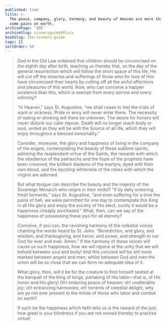 ```yaml
---
published: true
title: >-
  The peace, company, glory, harmony, and beauty of Heaven are more than worth
  some pains on earth.
archivePage: '105'
archiveSlug: sinnersguide00luis
bookSlug: the-sinners-guide
tags: []
sortOrder: 66
---
```


> God in the Old Law ordained that children should be circumcised on the eighth day after birth, teaching us thereby that, on the day of the general resurrection which will follow the short space of this life, He will cut off the miseries and sufferings of those who for love of Him have circumcised their hearts by cutting off all the sinful affections and pleasures of this world. Now, who can conceive a happier existence than this, which is exempt from every sorrow and every infirmity?
> 
> “In Heaven,” says St. Augustine, “we shall cease to feel the trials of want or sickness. Pride or envy will never enter there. The necessity of eating or drinking will there be unknown. The desire for honors will never disturb our calm repose. Death will no longer reach body or soul, united as they will be with the Source of all life, which they will enjoy throughout a blessed immortality.”
> 
> Consider, moreover, the glory and happiness of living in the company of the angels, contemplating the beauty of these sublime spirits; admiring the resplendent virtue of the Saints, the rewards with which the obedience of the patriarchs and the hope of the prophets have been crowned; the brilliant diadems of the martyrs, dyed with their own blood, and the dazzling whiteness of the robes with which the virgins are adorned.
> 
> But what tongue can describe the beauty and the majesty of the Sovereign Monarch who reigns in their midst? “If by daily enduring fresh torments,” says St. Augustine, “and even suffering for a time the pains of hell, we were permitted for one day to contemplate this King in all His glory and enjoy the society of His elect, surely it would be a happiness cheaply purchased.” What, then, can we say of the happiness of possessing these joys for all eternity?
>
> Conceive, if you can, the ravishing harmony of the celestial voices chanting the words heard by St. John: “Benediction, and glory, and wisdom, and thanksgiving, and honor, and power, and strength to our God for ever and ever. Amen.” If the harmony of these voices will cause us such happiness, how we will rejoice at the unity that we will behold between soul and body! And this concord will be still more marked between angels and men, whilst between God and men the union will be so close that we can form no adequate idea of it.
> 
> What glory, then, will it be for the creature to find himself seated at the banquet of the King of kings, partaking of His table—that is, of His honor and His glory! Oh! enduring peace of heaven; oh! unalterable joy; oh! entrancing harmonies; oh! torrents of celestial delight, why are ye not ever present to the minds of those who labor and combat on earth?
> 
> If such be the happiness which faith tells us is the reward of the just, how great is your blindness if you are not moved thereby to practise virtue!
